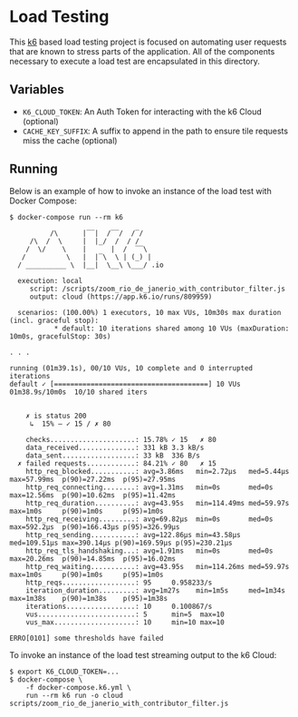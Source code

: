 # Load Testing

This [k6](https://k6.io/) based load testing project is focused on automating
user requests that are known to stress parts of the application. All of the
components necessary to execute a load test are encapsulated in this directory.

## Variables

- `K6_CLOUD_TOKEN`: An Auth Token for interacting with the k6 Cloud (optional)
- `CACHE_KEY_SUFFIX`: A suffix to append in the path to ensure tile requests miss the cache (optional)

## Running

Below is an example of how to invoke an instance of the load test with Docker
Compose:

```console
$ docker-compose run --rm k6

          /\      |‾‾|  /‾‾/  /‾/
     /\  /  \     |  |_/  /  / /
    /  \/    \    |      |  /  ‾‾\
   /          \   |  |‾\  \ | (_) |
  / __________ \  |__|  \__\ \___/ .io

  execution: local
     script: /scripts/zoom_rio_de_janerio_with_contributor_filter.js
     output: cloud (https://app.k6.io/runs/809959)

  scenarios: (100.00%) 1 executors, 10 max VUs, 10m30s max duration (incl. graceful stop):
           * default: 10 iterations shared among 10 VUs (maxDuration: 10m0s, gracefulStop: 30s)

. . .

running (01m39.1s), 00/10 VUs, 10 complete and 0 interrupted iterations
default ✓ [======================================] 10 VUs  01m38.9s/10m0s  10/10 shared iters


    ✗ is status 200
     ↳  15% — ✓ 15 / ✗ 80

    checks.....................: 15.78% ✓ 15   ✗ 80
    data_received..............: 331 kB 3.3 kB/s
    data_sent..................: 33 kB  336 B/s
  ✗ failed requests............: 84.21% ✓ 80   ✗ 15
    http_req_blocked...........: avg=3.86ms   min=2.72µs   med=5.44µs   max=57.99ms  p(90)=27.22ms  p(95)=27.95ms
    http_req_connecting........: avg=1.31ms   min=0s       med=0s       max=12.56ms  p(90)=10.62ms  p(95)=11.42ms
    http_req_duration..........: avg=43.95s   min=114.49ms med=59.97s   max=1m0s     p(90)=1m0s     p(95)=1m0s
    http_req_receiving.........: avg=69.82µs  min=0s       med=0s       max=592.2µs  p(90)=166.43µs p(95)=326.99µs
    http_req_sending...........: avg=122.86µs min=43.58µs  med=109.51µs max=390.14µs p(90)=169.59µs p(95)=230.21µs
    http_req_tls_handshaking...: avg=1.91ms   min=0s       med=0s       max=20.26ms  p(90)=14.85ms  p(95)=16.02ms
    http_req_waiting...........: avg=43.95s   min=114.26ms med=59.97s   max=1m0s     p(90)=1m0s     p(95)=1m0s
    http_reqs..................: 95     0.958233/s
    iteration_duration.........: avg=1m27s    min=1m5s     med=1m34s    max=1m38s    p(90)=1m38s    p(95)=1m38s
    iterations.................: 10     0.100867/s
    vus........................: 5      min=5  max=10
    vus_max....................: 10     min=10 max=10

ERRO[0101] some thresholds have failed
```

To invoke an instance of the load test streaming output to the k6 Cloud:

```console
$ export K6_CLOUD_TOKEN=...
$ docker-compose \
    -f docker-compose.k6.yml \
    run --rm k6 run -o cloud scripts/zoom_rio_de_janerio_with_contributor_filter.js
```
